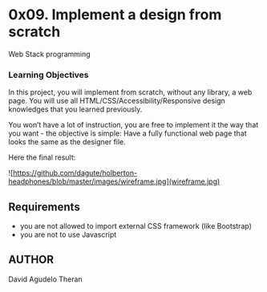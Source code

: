 # 0x09. Implement a design from scratch

Web Stack programming

### Learning Objectives

In this project, you will implement from scratch, without any library, a web page. You will use all HTML/CSS/Accessibility/Responsive design knowledges that you learned previously.

You won’t have a lot of instruction, you are free to implement it the way that you want - the objective is simple: Have a fully functional web page that looks the same as the designer file.

Here the final result:

![https://github.com/dagute/holberton-headphones/blob/master/images/wireframe.jpg](wireframe.jpg)

## Requirements

-   you are not allowed to import external CSS framework (like Bootstrap)
-   you are not to use Javascript

## AUTHOR

David Agudelo Theran
